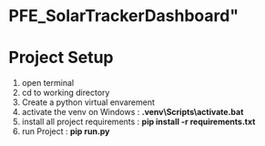 # PFE_SolarTrackerDashboard"

# Project Setup

1. open terminal 
2. cd to working directory 
3. Create a python virtual envarement 
4. activate the venv  on Windows : **.venv\Scripts\activate.bat**
5. install all project requirements : **pip install -r requirements.txt**
6. run Project :  **pip run.py** 
